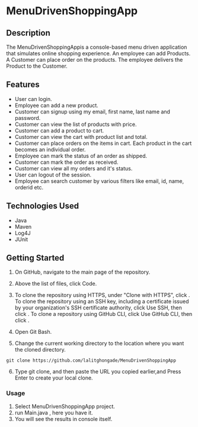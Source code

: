 # MenuDrivenShoppingApp
## Description
   
   The MenuDrivenShoppingAppis a console-based menu driven application that simulates online shopping experience. An employee can add Products. A Customer can place order on the products. The employee delivers the Product to the Customer.



## Features
*	User can login.
*	Employee can add a new product.
*	Customer can signup using my email, first name, last name and password.
*	Customer can view the list of products with price.
*	Customer can add a product to cart.
*	Customer can view the cart with product list and total.
*	Customer can place orders on the items in cart. Each product in the cart becomes an individual order.
*	Employee can mark the status of an order as shipped.
*	Customer can mark the order as received.
*	Customer can view all my orders and it's status.
*	User can logout of the session.
*	Employee can search customer by various filters like email, id, name, orderid etc.



## Technologies Used
* Java
* Maven
* Log4J
* JUnit

## Getting Started
1. On GitHub, navigate to the main page of the repository.

2. Above the list of files, click  Code.

3. To clone the repository using HTTPS, under "Clone with HTTPS", click . To clone the repository using an SSH key, including a certificate issued by your organization's SSH certificate authority, click Use SSH, then click . To clone a repository using GitHub CLI, click Use GitHub CLI, then click .

4. Open Git Bash.

5. Change the current working directory to the location where you want the cloned directory.
```github
git clone https://github.com/lalitghongade/MenuDrivenShoppingApp
```
6. Type git clone, and then paste the URL you copied earlier,and Press Enter to create your local clone.


### Usage
1. Select MenuDrivenShoppingApp project.
2. run Main.java , here you have it.
3. You will see the results in console itself.
